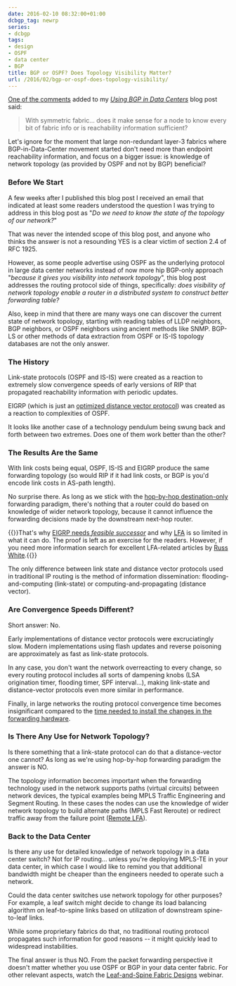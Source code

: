 ```yaml
---
date: 2016-02-10 08:32:00+01:00
dcbgp_tag: newrp
series:
- dcbgp
tags:
- design
- OSPF
- data center
- BGP
title: BGP or OSPF? Does Topology Visibility Matter?
url: /2016/02/bgp-or-ospf-does-topology-visibility/
---
```

[One of the comments](/2016/02/using-bgp-in-data-center-fabrics/#c7711023460231292939) added to my [*Using BGP in Data Centers*](/2016/02/using-bgp-in-data-center-fabrics/) blog post said:

> With symmetric fabric... does it make sense for a node to know every bit of fabric info or is reachability information sufficient?

Let's ignore for the moment that large non-redundant layer-3 fabrics where BGP-in-Data-Center movement started don't need more than endpoint reachability information, and focus on a bigger issue: is knowledge of network topology (as provided by OSPF and not by BGP) beneficial?
<!--more-->

### Before We Start

A few weeks after I published this blog post I received an email that indicated at least some readers understood the question I was trying to address in this blog post as "*Do we need to know the state of the topology of our network?*"

That was never the intended scope of this blog post, and anyone who thinks the answer is not a resounding YES is a clear victim of section 2.4 of RFC 1925.

However, as some people advertise using OSPF as the underlying protocol in large data center networks instead of now more hip BGP-only approach "*because it gives you visibility into network topology*", this blog post addresses the routing protocol side of things, specifically: *does visibility of network topology enable a router in a distributed system to construct better forwarding table?*

Also, keep in mind that there are many ways one can discover the current state of network topology, starting with reading tables of LLDP neighbors, BGP neighbors, or OSPF neighbors using ancient methods like SNMP. BGP-LS or other methods of data extraction from OSPF or IS-IS topology databases are not the only answer.

### The History

Link-state protocols (OSPF and IS-IS) were created as a reaction to extremely slow convergence speeds of early versions of RIP that propagated reachability information with periodic updates.

EIGRP (which is just an [optimized distance vector protocol](/2010/08/eigrp-myths-debunked/)) was created as a reaction to complexities of OSPF.

It looks like another case of a technology pendulum being swung back and forth between two extremes. Does one of them work better than the other?

### The Results Are the Same

With link costs being equal, OSPF, IS-IS and EIGRP produce the same forwarding topology (so would RIP if it had link costs, or BGP is you'd encode link costs in AS-path length).

No surprise there. As long as we stick with the [hop-by-hop destination-only](/2015/11/packet-and-flow-based-forwarding/) forwarding paradigm, there's nothing that a router could do based on knowledge of wider network topology, because it cannot influence the forwarding decisions made by the downstream next-hop router.

{{<note>}}That's why [EIGRP needs *feasible successor*](/2012/08/eigrp-mba-like-perspective/) and why [LFA](/2012/01/loop-free-alternate-ospf-meets-eigrp/) is so limited in what it can do. The proof is left as an exercise for the readers. However, if you need more information search for excellent LFA-related articles by [Russ White](http://packetpushers.net/author/russ-white/).{{</note>}}

The only difference between link state and distance vector protocols used in traditional IP routing is the method of information dissemination: flooding-and-computing (link-state) or computing-and-propagating (distance vector).

### Are Convergence Speeds Different?

Short answer: No.

Early implementations of distance vector protocols were excruciatingly slow. Modern implementations using flash updates and reverse poisoning are approximately as fast as link-state protocols.

In any case, you don't want the network overreacting to every change, so every routing protocol includes all sorts of dampening knobs (LSA origination timer, flooding timer, SPF interval...), making link-state and distance-vector protocols even more similar in performance.

Finally, in large networks the routing protocol convergence time becomes insignificant compared to the [time needed to install the changes in the forwarding hardware](/2012/01/prefix-independent-convergence-pic/).

### Is There Any Use for Network Topology?

Is there something that a link-state protocol can do that a distance-vector one cannot? As long as we're using hop-by-hop forwarding paradigm the answer is NO.

The topology information becomes important when the forwarding technology used in the network supports paths (virtual circuits) between network devices, the typical examples being MPLS Traffic Engineering and Segment Routing. In these cases the nodes can use the knowledge of wider network topology to build alternate paths (MPLS Fast Reroute) or redirect traffic away from the failure point ([Remote LFA](http://packetpushers.net/remote-lfa-2/)).

### Back to the Data Center

Is there any use for detailed knowledge of network topology in a data center switch? Not for IP routing... unless you're deploying MPLS-TE in your data center, in which case I would like to remind you that additional bandwidth might be cheaper than the engineers needed to operate such a network.

Could the data center switches use network topology for other purposes? For example, a leaf switch might decide to change its load balancing algorithm on leaf-to-spine links based on utilization of downstream spine-to-leaf links.

While some proprietary fabrics do that, no traditional routing protocol propagates such information for good reasons -- it might quickly lead to widespread instabilities.

The final answer is thus NO. From the packet forwarding perspective it doesn't matter whether you use OSPF or BGP in your data center fabric. For other relevant aspects, watch the   [Leaf-and-Spine Fabric Designs](http://www.ipspace.net/Leaf-and-Spine_Fabric_Designs) webinar.
